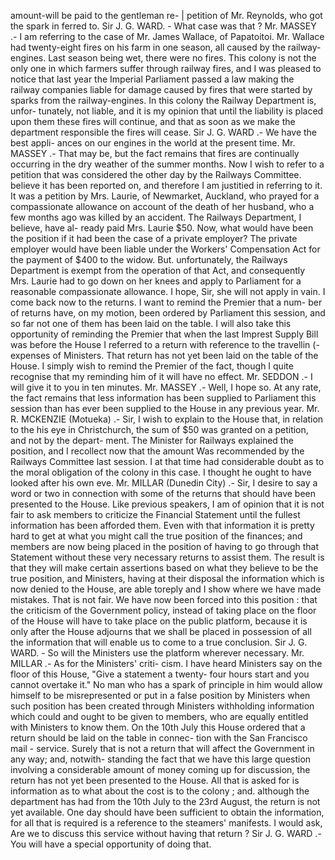 amount-will be paid to the gentleman re- | petition of Mr. Reynolds, who got the spark in ferred to. Sir J. G. WARD. - What case was that ? Mr. MASSEY .- I am referring to the case of Mr. James Wallace, of Papatoitoi. Mr. Wallace had twenty-eight fires on his farm in one season, all caused by the railway-engines. Last season being wet, there were no fires. This colony is not the only one in which farmers suffer through railway fires, and I was pleased to notice that last year the Imperial Parliament passed a law making the railway companies liable for damage caused by fires that were started by sparks from the railway-engines. In this colony the Railway Department is, unfor- tunately, not liable, and it is my opinion that until the liability is placed upon them these fires will continue, and that as soon as we make the department responsible the fires will cease. Sir J. G. WARD .- We have the best appli- ances on our engines in the world at the present time. Mr. MASSEY .- That may be, but the fact remains that fires are continually occurring in the dry weather of the summer months. Now I wish to refer to a petition that was considered the other day by the Railways Committee. believe it has been reported on, and therefore I am justitied in referring to it. It was a petition by Mrs. Laurie, of Newmarket, Auckland, who prayed for a compassionate allowance on account of the death of her husband, who a few months ago was killed by an accident. The Railways Department, I believe, have al- ready paid Mrs. Laurie $50. Now, what would have been the position if it had been the case of a private employer? The private employer would have been liable under the Workers' Compensation Act for the payment of $400 to the widow. But. unfortunately, the Railways Department is exempt from the operation of that Act, and consequently Mrs. Laurie had to go down on her knees and apply to Parliament for a reasonable compassionate allowance. I hope, Sir, she will not apply in vain. I come back now to the returns. I want to remind the Premier that a num- ber of returns have, on my motion, been ordered by Parliament this session, and so far not one of them has been laid on the table. I will also take this opportunity of reminding the Premier that when the last Imprest Supply Bill was before the House I referred to a return with reference to the travellin (-expenses of Ministers. That return has not yet been laid on the table of the House. I simply wish to remind the Premier of the fact, though I quite recognise that my reminding him of it will have no effect. Mr. SEDDON .- I will give it to you in ten minutes. Mr. MASSEY .- Well, I hope so. At any rate, the fact remains that less information has been supplied to Parliament this session than has ever been supplied to the House in any previous year. Mr. R. MCKENZIE (Motueka) .- Sir, I wish to explain to the House that, in relation to the his eye in Christchurch, the sum of $50 was granted on a petition, and not by the depart- ment. The Minister for Railways explained the position, and I recollect now that the amount Was recommended by the Railways Committee last session. I at that time had considerable doubt as to the moral obligation of the colony in this case. I thought he ought to have looked after his own eve. Mr. MILLAR (Dunedin City) .- Sir, I desire to say a word or two in connection with some of the returns that should have been presented to the House. Like previous speakers, I am of opinion that it is not fair to ask members to criticize the Financial Statement until the fullest information has been afforded them. Even with that information it is pretty hard to get at what you might call the true position of the finances; and members are now being placed in the position of having to go through that Statement without these very necessary returns to assist them. The result is that they will make certain assertions based on what they believe to be the true position, and Ministers, having at their disposal the information which is now denied to the House, are able toreply and I show where we have made mistakes. That is not fair. We have now been forced into this position : that the criticism of the Government policy, instead of taking place on the floor of the House will have to take place on the public platform, because it is only after the House adjourns that we shall be placed in possession of all the information that will enable us to come to a true conclusion. Sir J. G. WARD. - So will the Ministers use the platform wherever necessary. Mr. MILLAR .- As for the Ministers' criti- cism. I have heard Ministers say on the floor of this House, "Give a statement a twenty- four hours start and you cannot overtake it." No man who has a spark of principle in him would allow himself to be misrepresented or put in a false position by Ministers when such position has been created through Ministers withholding information which could and ought to be given to members, who are equally entitled with Ministers to know them. On the 10th July this House ordered that a return should be laid on the table in connec- tion with the San Francisco mail - service. Surely that is not a return that will affect the Government in any way; and, notwith- standing the fact that we have this large question involving a considerable amount of money coming up for discussion, the return has not yet been presented to the House. All that is asked for is information as to what about the cost is to the colony ; and. although the department has had from the 10th July to the 23rd August, the return is not yet available. One day should have been sufficient to obtain the information, for all that is required is a reference to the steamers' manifests. I would ask, Are we to discuss this service without having that return ? Sir J. G. WARD .- You will have a special opportunity of doing that. 